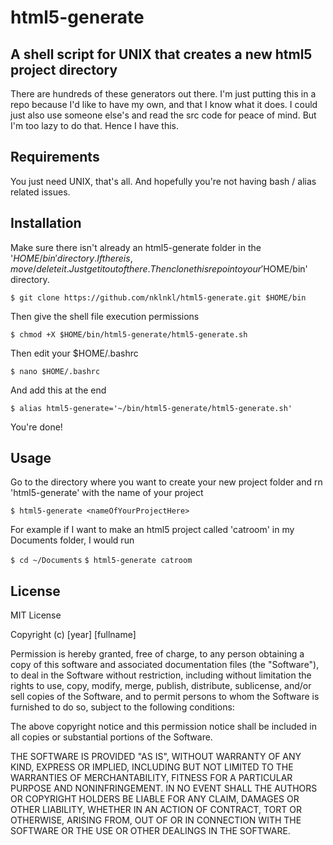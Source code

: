 # html5-generate
## A shell script for UNIX that creates a new html5 project directory

There are hundreds of these generators out there. I'm just putting this in a repo because I'd like to have my own, and that I know what it does. I could just also use someone else's and read the src code for peace of mind. But I'm too lazy to do that. Hence I have this.

## Requirements

You just need UNIX, that's all. And hopefully you're not having bash / alias related issues.

## Installation

Make sure there isn't already an html5-generate folder in the '$HOME/bin' directory. If there is, move/delete it. Just get it out of there. Then clone this repo into your '$HOME/bin' directory.

`$ git clone https://github.com/nklnkl/html5-generate.git $HOME/bin`


Then give the shell file execution permissions

`$ chmod +X $HOME/bin/html5-generate/html5-generate.sh`


Then edit your $HOME/.bashrc

`$ nano $HOME/.bashrc`

And add this at the end

`$ alias html5-generate='~/bin/html5-generate/html5-generate.sh'`

You're done!


## Usage

Go to the directory where you want to create your new project folder and rn 'html5-generate' with the name of your project

`$ html5-generate <nameOfYourProjectHere>`

For example if I want to make an html5 project called 'catroom' in my Documents folder, I would run

`$ cd ~/Documents`
`$ html5-generate catroom`


## License

MIT License

Copyright (c) [year] [fullname]

Permission is hereby granted, free of charge, to any person obtaining a copy
of this software and associated documentation files (the "Software"), to deal
in the Software without restriction, including without limitation the rights
to use, copy, modify, merge, publish, distribute, sublicense, and/or sell
copies of the Software, and to permit persons to whom the Software is
furnished to do so, subject to the following conditions:

The above copyright notice and this permission notice shall be included in all
copies or substantial portions of the Software.

THE SOFTWARE IS PROVIDED "AS IS", WITHOUT WARRANTY OF ANY KIND, EXPRESS OR
IMPLIED, INCLUDING BUT NOT LIMITED TO THE WARRANTIES OF MERCHANTABILITY,
FITNESS FOR A PARTICULAR PURPOSE AND NONINFRINGEMENT. IN NO EVENT SHALL THE
AUTHORS OR COPYRIGHT HOLDERS BE LIABLE FOR ANY CLAIM, DAMAGES OR OTHER
LIABILITY, WHETHER IN AN ACTION OF CONTRACT, TORT OR OTHERWISE, ARISING FROM,
OUT OF OR IN CONNECTION WITH THE SOFTWARE OR THE USE OR OTHER DEALINGS IN THE
SOFTWARE.
